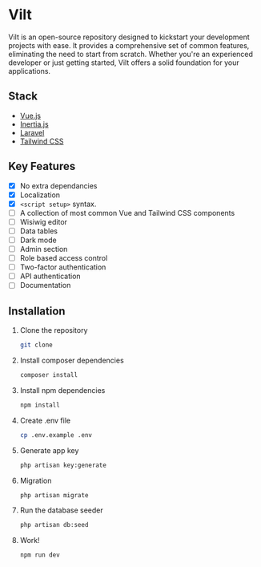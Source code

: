 # Vilt

Vilt is an open-source repository designed to kickstart your development projects with ease. It provides a comprehensive set of common features, eliminating the need to start from scratch. Whether you're an experienced developer or just getting started, Vilt offers a solid foundation for your applications.

## Stack
- [Vue.js](https://vuejs.org/)
- [Inertia.js](https://inertiajs.com/)
- [Laravel](https://laravel.com/)
- [Tailwind CSS](https://tailwindcss.com/)

## Key Features
- [x] No extra dependancies
- [x] Localization
- [x] `<script setup>` syntax.
- [ ] A collection of most common Vue and Tailwind CSS components
- [ ] Wisiwig editor
- [ ] Data tables
- [ ] Dark mode
- [ ] Admin section
- [ ] Role based access control
- [ ] Two-factor authentication
- [ ] API authentication
- [ ] Documentation

## Installation
1. Clone the repository
	```sh
	git clone 
	```
2. Install composer dependencies
	```sh
	composer install
	```
3. Install npm dependencies
	```sh
	npm install
	```
4. Create .env file
	```sh
	cp .env.example .env
	```
5. Generate app key
	```sh
	php artisan key:generate
	```
6. Migration
	```sh
	php artisan migrate
	```
7. Run the database seeder
	```sh
	php artisan db:seed
	```
8. Work!
	```sh
	npm run dev
	```

